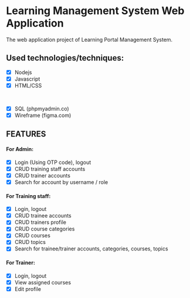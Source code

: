 # Learning Management System Web Application
The web application project of Learning Portal Management System.

## Used technologies/techniques: 
- [x] Nodejs
- [x] Javascript
- [x] HTML/CSS
<p>&nbsp;</p>

- [x] SQL (phpmyadmin.co)
- [x] Wireframe (figma.com)

## FEATURES

#### For Admin: 
- [x] Login (Using OTP code), logout
- [x] CRUD training staff accounts
- [x] CRUD trainer accounts
- [x] Search for account by username / role

#### For Training staff: 
- [x] Login, logout
- [x] CRUD trainee accounts
- [x] CRUD trainers profile
- [x] CRUD course categories
- [x] CRUD courses
- [x] CRUD topics
- [x] Search for trainee/trainer accounts, categories, courses, topics

#### For Trainer: 
- [x] Login, logout
- [x] View assigned courses
- [x] Edit profile
